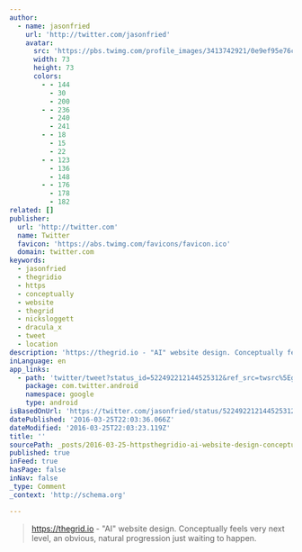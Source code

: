 ```yaml
---
author:
  - name: jasonfried
    url: 'http://twitter.com/jasonfried'
    avatar:
      src: 'https://pbs.twimg.com/profile_images/3413742921/0e9ef95e76c4a965b9b177fa2267d6c1_bigger.png'
      width: 73
      height: 73
      colors:
        - - 144
          - 30
          - 200
        - - 236
          - 240
          - 241
        - - 18
          - 15
          - 22
        - - 123
          - 136
          - 148
        - - 176
          - 178
          - 182
related: []
publisher:
  url: 'http://twitter.com'
  name: Twitter
  favicon: 'https://abs.twimg.com/favicons/favicon.ico'
  domain: twitter.com
keywords:
  - jasonfried
  - thegridio
  - https
  - conceptually
  - website
  - thegrid
  - nicksloggett
  - dracula_x
  - tweet
  - location
description: 'https://thegrid.io - "AI" website design. Conceptually feels very next level, an obvious, natural progression just waiting to happen.'
inLanguage: en
app_links:
  - path: 'twitter/tweet?status_id=522492212144525312&ref_src=twsrc%5Egoogle%7Ctwcamp%5Eandroidseo%7Ctwgr%5Estatus%7Ctwterm%5E522492212144525312'
    package: com.twitter.android
    namespace: google
    type: android
isBasedOnUrl: 'https://twitter.com/jasonfried/status/522492212144525312'
datePublished: '2016-03-25T22:03:36.066Z'
dateModified: '2016-03-25T22:03:23.119Z'
title: ''
sourcePath: _posts/2016-03-25-httpsthegridio-ai-website-design-conceptually-feels.md
published: true
inFeed: true
hasPage: false
inNav: false
_type: Comment
_context: 'http://schema.org'

---
```

> https://thegrid.io - "AI" website design. Conceptually feels very next level, an obvious, natural progression just waiting to happen.